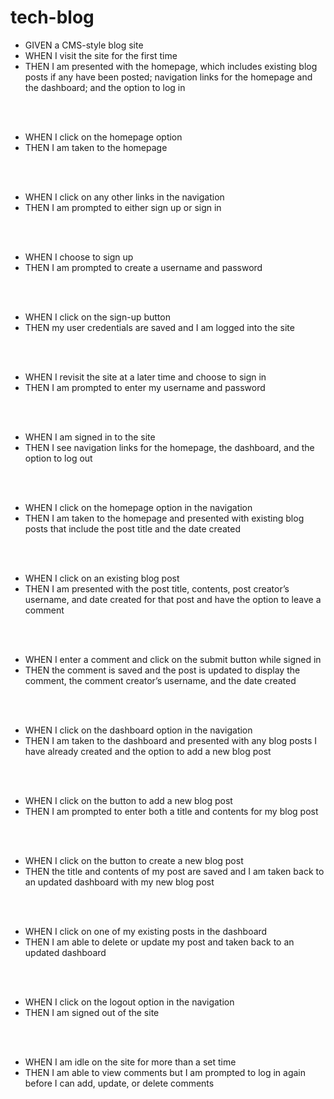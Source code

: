 # tech-blog

- GIVEN a CMS-style blog site
- WHEN I visit the site for the first time
- THEN I am presented with the homepage, which includes existing blog posts if any have been posted; navigation links for the homepage and the dashboard; and the option to log in

<br>
<br>

- WHEN I click on the homepage option
- THEN I am taken to the homepage

<br>
<br>

- WHEN I click on any other links in the navigation
- THEN I am prompted to either sign up or sign in

<br>
<br>

- WHEN I choose to sign up
- THEN I am prompted to create a username and password

<br>
<br>

- WHEN I click on the sign-up button
- THEN my user credentials are saved and I am logged into the site

<br>
<br>

- WHEN I revisit the site at a later time and choose to sign in
- THEN I am prompted to enter my username and password

<br>
<br>

- WHEN I am signed in to the site
- THEN I see navigation links for the homepage, the dashboard, and the option to log out

<br>
<br>

- WHEN I click on the homepage option in the navigation
- THEN I am taken to the homepage and presented with existing blog posts that include the post title and the date created

<br>
<br>

- WHEN I click on an existing blog post
- THEN I am presented with the post title, contents, post creator’s username, and date created for that post and have the option to leave a comment

<br>
<br>

- WHEN I enter a comment and click on the submit button while signed in
- THEN the comment is saved and the post is updated to display the comment, the comment creator’s username, and the date created

<br>
<br>

- WHEN I click on the dashboard option in the navigation
- THEN I am taken to the dashboard and presented with any blog posts I have already created and the option to add a new blog post

<br>
<br>

- WHEN I click on the button to add a new blog post
- THEN I am prompted to enter both a title and contents for my blog post

<br>
<br>

- WHEN I click on the button to create a new blog post
- THEN the title and contents of my post are saved and I am taken back to an updated dashboard with my new blog post

<br>
<br>

- WHEN I click on one of my existing posts in the dashboard
- THEN I am able to delete or update my post and taken back to an updated dashboard

<br>
<br>

- WHEN I click on the logout option in the navigation
- THEN I am signed out of the site

<br>
<br>

- WHEN I am idle on the site for more than a set time
- THEN I am able to view comments but I am prompted to log in again before I can add, update, or delete comments
